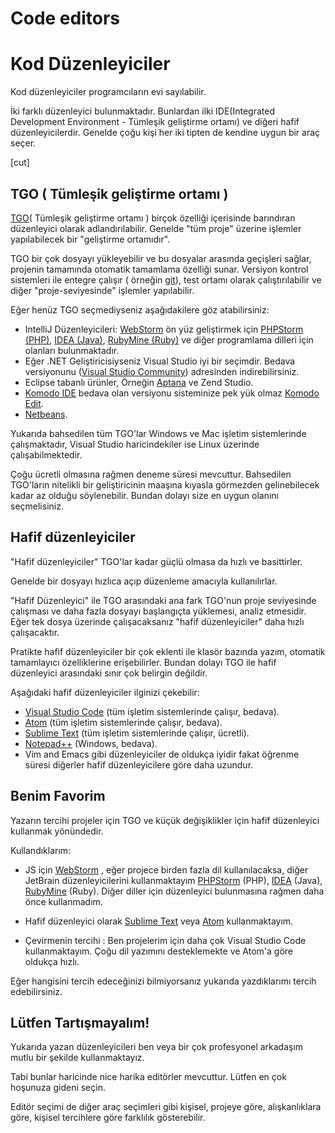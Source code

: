 # Code editors
# Kod Düzenleyiciler

Kod düzenleyiciler programcıların evi sayılabilir.

İki farklı düzenleyici bulunmaktadır. Bunlardan ilki IDE(Integrated Development Environment - Tümleşik geliştirme ortamı) ve diğeri hafif düzenleyicilerdir. Genelde çoğu kişi her iki tipten de kendine uygun bir araç seçer. 

[cut]

## TGO ( Tümleşik geliştirme ortamı )

[TGO](https://tr.wikipedia.org/wiki/T%C3%BCmle%C5%9Fik_geli%C5%9Ftirme_ortam%C4%B1)( Tümleşik geliştirme ortamı ) birçok özelliği içerisinde barındıran düzenleyici olarak adlandırılabilir. Genelde "tüm proje" üzerine işlemler yapılabilecek bir "geliştirme ortamıdır". 

TGO bir çok dosyayı yükleyebilir ve bu dosyalar arasında geçişleri sağlar, projenin tamamında otomatik tamamlama özelliği sunar. Versiyon kontrol sistemleri ile entegre çalışır ( örneğin [git](https://git-scm.com/)), test ortamı olarak çalıştırılabilir ve diğer "proje-seviyesinde" işlemler yapılabilir.

Eğer henüz TGO seçmediyseniz aşağıdakilere göz atabilirsiniz:

- IntelliJ Düzenleyicileri: [WebStorm](http://www.jetbrains.com/webstorm/) ön yüz geliştirmek için [PHPStorm (PHP)](http://www.jetbrains.com/phpstorm/), [IDEA (Java)](http://www.jetbrains.com/idea/), [RubyMine (Ruby)](http://www.jetbrains.com/ruby/) ve diğer programlama dilleri için olanları bulunmaktadır.
- Eğer .NET Geliştiricisiyseniz Visual Studio iyi bir seçimdir. Bedava versiyonunu ([Visual Studio Community](https://www.visualstudio.com/vs/community/)) adresinden indirebilirsiniz.
- Eclipse tabanlı ürünler, Örneğin [Aptana](http://www.aptana.com/) ve Zend Studio.
- [Komodo IDE](http://www.activestate.com/komodo-ide) bedava olan versiyonu sisteminize pek yük olmaz [Komodo Edit](http://www.activestate.com/komodo-edit).
- [Netbeans](http://netbeans.org/).

Yukarıda bahsedilen tüm TGO'lar Windows ve Mac işletim sistemlerinde çalışmaktadır, Visual Studio haricindekiler ise Linux üzerinde çalışabilmektedir.

Çoğu ücretli olmasına rağmen deneme süresi mevcuttur. Bahsedilen TGO'ların nitelikli bir geliştiricinin maaşına kıyasla görmezden gelinebilecek kadar az olduğu söylenebilir. Bundan dolayı size en uygun olanını seçmelisiniz.

## Hafif düzenleyiciler

"Hafif düzenleyiciler" TGO'lar kadar güçlü olmasa da hızlı ve basittirler.

Genelde bir dosyayı hızlıca açıp düzenleme amacıyla kullanılırlar.

"Hafif Düzenleyici" ile TGO arasındaki ana fark TGO'nun proje seviyesinde çalışması ve daha fazla dosyayı başlangıçta yüklemesi, analiz etmesidir. Eğer tek dosya üzerinde çalışacaksanız "hafif düzenleyiciler" daha hızlı çalışacaktır.

Pratikte hafif düzenleyiciler bir çok eklenti ile klasör bazında yazım, otomatik tamamlayıcı özelliklerine erişebilirler. Bundan dolayı TGO ile hafif düzenleyici arasındaki sınır çok belirgin değildir.

Aşağıdaki hafif düzenleyiciler ilginizi çekebilir:

- [Visual Studio Code](https://code.visualstudio.com/) (tüm işletim sistemlerinde çalışır, bedava).
- [Atom](https://atom.io/) (tüm işletim sistemlerinde çalışır, bedava).
- [Sublime Text](http://www.sublimetext.com) (tüm işletim sistemlerinde çalışır, ücretli).
- [Notepad++](https://notepad-plus-plus.org/) (Windows, bedava).
- Vim and Emacs gibi düzenleyiciler de oldukça iyidir fakat öğrenme süresi diğerler hafif düzenleyicilere göre daha uzundur.

## Benim Favorim

Yazarın tercihi projeler için TGO ve küçük değişiklikler için hafif düzenleyici kullanmak yönündedir.

Kullandıklarım:

- JS için [WebStorm](http://www.jetbrains.com/webstorm/) , eğer projece birden fazla dil kullanılacaksa, diğer JetBrain düzenleyicilerini kullanmaktayım  [PHPStorm](http://www.jetbrains.com/phpstorm/) (PHP), [IDEA](http://www.jetbrains.com/idea/) (Java), [RubyMine](http://www.jetbrains.com/ruby/) (Ruby). Diğer diller için düzenleyici bulunmasına rağmen daha önce kullanmadım. 
- Hafif düzenleyici olarak [Sublime Text](http://www.sublimetext.com) veya [Atom](https://atom.io/) kullanmaktayım.

- Çevirmenin tercihi : Ben projelerim için daha çok Visual Studio Code kullanmaktayım. Çoğu dil yazımını desteklemekte ve Atom'a göre oldukça hızlı.

Eğer hangisini tercih edeceğinizi bilmiyorsanız yukarıda yazdıklarımı tercih edebilirsiniz.


## Lütfen Tartışmayalım!

Yukarıda yazan düzenleyicileri ben veya bir çok profesyonel arkadaşım mutlu bir şekilde kullanmaktayız.

Tabi bunlar haricinde nice harika editörler mevcuttur. Lütfen en çok hoşunuza gideni seçin.

Editör seçimi de diğer araç seçimleri gibi kişisel, projeye göre, alışkanlıklara göre, kişisel tercihlere göre farklılık gösterebilir.
